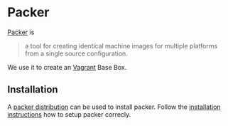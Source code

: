 Packer
======

[Packer][packer] is

> a tool for creating identical machine images for multiple platforms
  from a single source configuration.

We use it to create an [Vagrant][vagrant] Base Box.

Installation
------------

A [packer distribution][distribution] can be used to install
packer. Follow the [installation instructions][install] how to setup
packer correcly.

[packer]: http://www.packer.io
[vagrant]: http://www.vagrantup.com/
[distribution]: http://www.packer.io/downloads.html
[install]: http://www.packer.io/intro/getting-started/setup.html
